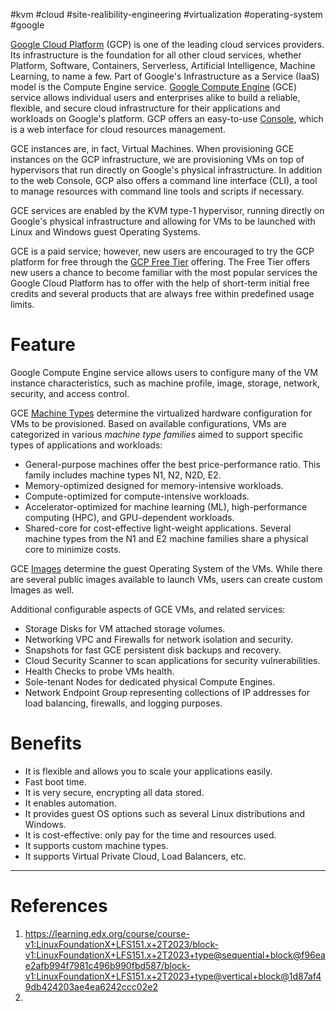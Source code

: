 #kvm #cloud #site-realibility-engineering #virtualization #operating-system #google 

[Google Cloud Platform](https://cloud.google.com/) (GCP) is one of the leading cloud services providers. Its infrastructure is the foundation for all other cloud services, whether Platform, Software, Containers, Serverless, Artificial Intelligence, Machine Learning, to name a few. Part of Google's Infrastructure as a Service (IaaS) model is the Compute Engine service. [Google Compute Engine](https://cloud.google.com/compute) (GCE) service allows individual users and enterprises alike to build a reliable, flexible, and secure cloud infrastructure for their applications and workloads on Google's platform. GCP offers an easy-to-use [Console](https://console.cloud.google.com/), which is a web interface for cloud resources management.

GCE instances are, in fact, Virtual Machines. When provisioning GCE instances on the GCP infrastructure, we are provisioning VMs on top of hypervisors that run directly on Google's physical infrastructure. In addition to the web Console, GCP also offers a command line interface (CLI), a tool to manage resources with command line tools and scripts if necessary. 

GCE services are enabled by the KVM type-1 hypervisor, running directly on Google's physical infrastructure and allowing for VMs to be launched with Linux and Windows guest Operating Systems.

GCE is a paid service; however, new users are encouraged to try the GCP platform for free through the [GCP Free Tier](https://cloud.google.com/free) offering. The Free Tier offers new users a chance to become familiar with the most popular services the Google Cloud Platform has to offer with the help of short-term initial free credits and several products that are always free within predefined usage limits.

# Feature
Google Compute Engine service allows users to configure many of the VM instance characteristics, such as machine profile, image, storage, network, security, and access control. 

GCE [Machine Types](https://cloud.google.com/compute/docs/machine-types) determine the virtualized hardware configuration for VMs to be provisioned. Based on available configurations, VMs are categorized in various _machine type families_ aimed to support specific types of applications and workloads:

- General-purpose machines offer the best price-performance ratio. This family includes machine types N1, N2, N2D, E2.
- Memory-optimized designed for memory-intensive workloads.
- Compute-optimized for compute-intensive workloads.
- Accelerator-optimized for machine learning (ML), high-performance computing (HPC), and GPU-dependent workloads.
- Shared-core for cost-effective light-weight applications. Several machine types from the N1 and E2 machine families share a physical core to minimize costs.

GCE [Images](https://cloud.google.com/compute/docs/images) determine the guest Operating System of the VMs. While there are several public images available to launch VMs, users can create custom Images as well.

Additional configurable aspects of GCE VMs, and related services:  

- Storage Disks for VM attached storage volumes.
- Networking VPC and Firewalls for network isolation and security.
- Snapshots for fast GCE persistent disk backups and recovery.
- Cloud Security Scanner to scan applications for security vulnerabilities.
- Health Checks to probe VMs health.
- Sole-tenant Nodes for dedicated physical Compute Engines.
- Network Endpoint Group representing collections of IP addresses for load balancing, firewalls, and logging purposes.
# Benefits

- It is flexible and allows you to scale your applications easily.
- Fast boot time.
- It is very secure, encrypting all data stored.
- It enables automation.
- It provides guest OS options such as several Linux distributions and Windows.
- It is cost-effective: only pay for the time and resources used.
- It supports custom machine types.
- It supports Virtual Private Cloud, Load Balancers, etc.

---
# References
1. https://learning.edx.org/course/course-v1:LinuxFoundationX+LFS151.x+2T2023/block-v1:LinuxFoundationX+LFS151.x+2T2023+type@sequential+block@f96eae2afb994f7981c496b990fbd587/block-v1:LinuxFoundationX+LFS151.x+2T2023+type@vertical+block@1d87af49db424203ae4ea6242ccc02e2
2. 